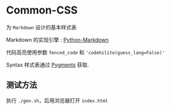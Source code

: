 # Common-CSS #

为 `Markdown` 设计的基本样式表

Markdown 的实现引擎 : [Python-Markdown](https://github.com/waylan/Python-Markdown)

代码高亮使用参数 `fenced_code` 和 `'codehilite(guess_lang=False)'`

Syntax 样式表通过 [Pygments](http://pygments.org/) 获取.

## 测试方法 ##

执行 `./gen.sh`，后用浏览器打开 `index.html`
